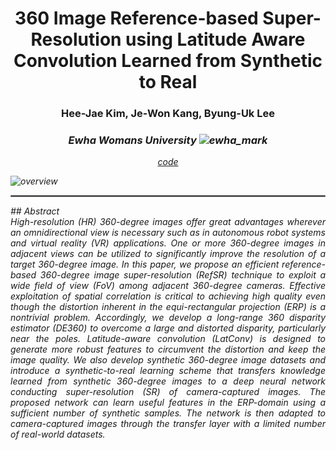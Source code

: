 # <center>360 Image Reference-based Super-Resolution using Latitude Aware Convolution Learned from Synthetic to Real
  
### <center>Hee-Jae Kim, Je-Won Kang, Byung-Uk Lee
### <center><i>Ewha Womans University ![ewha_mark](https://user-images.githubusercontent.com/42056469/141889556-c418d0f1-b735-46fd-ab36-7f49c442fbe9.png)
  
<center>
<a href="https://github.com/iamheejae/Lat360">code</a>
</center>  
  
![overview](https://user-images.githubusercontent.com/42056469/141826157-30379a39-4bcd-4789-835c-5bfdcbc5fde4.png)


<hr style="border: solid 1px gray;">
## Abstract
<div style="text-align:justify">
High-resolution (HR) 360-degree images offer great advantages wherever an omnidirectional view is necessary such as in autonomous robot systems and virtual reality (VR) applications. One or more 360-degree images in adjacent views can be utilized to significantly improve the resolution of a target 360-degree image. In this paper, we propose an efficient reference-based 360-degree image super-resolution (RefSR) technique to exploit a wide field of view (FoV) among adjacent 360-degree cameras. Effective exploitation of spatial correlation is critical to achieving high quality even though the distortion inherent in the equi-rectangular projection (ERP) is a nontrivial problem. Accordingly, we develop a long-range 360 disparity estimator (DE360) to overcome a large and distorted disparity, particularly near the poles. Latitude-aware convolution (LatConv) is designed to generate more robust features to circumvent the distortion and keep the image quality. We also develop synthetic 360-degree image datasets and introduce a synthetic-to-real learning scheme that transfers knowledge learned from synthetic 360-degree images to a deep neural network conducting super-resolution (SR) of camera-captured images. The proposed network can learn useful features in the ERP-domain using a sufficient number of synthetic samples. The network is then adapted to camera-captured images through the transfer layer with a limited number of real-world datasets.
</div>
  
